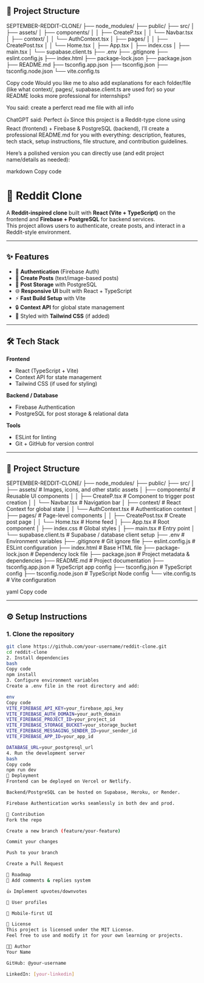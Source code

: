 ## 📂 Project Structure

SEPTEMBER-REDDIT-CLONE/
├── node_modules/
├── public/
├── src/
│ ├── assets/
│ ├── components/
│ │ ├── CreateP.tsx
│ │ └── Navbar.tsx
│ ├── context/
│ │ └── AuthContext.tsx
│ ├── pages/
│ │ ├── CreatePost.tsx
│ │ └── Home.tsx
│ ├── App.tsx
│ ├── index.css
│ ├── main.tsx
│ └── supabase.client.ts
├── .env
├── .gitignore
├── eslint.config.js
├── index.html
├── package-lock.json
├── package.json
├── README.md
├── tsconfig.app.json
├── tsconfig.json
├── tsconfig.node.json
└── vite.config.ts

Copy code
Would you like me to also add explanations for each folder/file (like what context/, pages/, supabase.client.ts are used for) so your README looks more professional for internships?







You said:
create a perferct read me file with all info


ChatGPT said:
Perfect 👍
Since this project is a Reddit-type clone using React (frontend) + Firebase & PostgreSQL (backend), I’ll create a professional README.md for you with everything: description, features, tech stack, setup instructions, file structure, and contribution guidelines.

Here’s a polished version you can directly use (and edit project name/details as needed):

markdown
Copy code
# 🚀 Reddit Clone

A **Reddit-inspired clone** built with **React (Vite + TypeScript)** on the frontend and **Firebase + PostgreSQL** for backend services.  
This project allows users to authenticate, create posts, and interact in a Reddit-style environment.  

---

## ✨ Features
- 🔑 **Authentication** (Firebase Auth)
- 📝 **Create Posts** (text/image-based posts)
- 📂 **Post Storage** with PostgreSQL
- 🌐 **Responsive UI** built with React + TypeScript
- ⚡ **Fast Build Setup** with Vite
- 🔒 **Context API** for global state management
- 🎨 Styled with **Tailwind CSS** (if added)

---

## 🛠 Tech Stack

**Frontend**  
- React (TypeScript + Vite)  
- Context API for state management  
- Tailwind CSS (if used for styling)  

**Backend / Database**  
- Firebase Authentication  
- PostgreSQL for post storage & relational data  

**Tools**  
- ESLint for linting  
- Git + GitHub for version control  

---

## 📂 Project Structure

SEPTEMBER-REDDIT-CLONE/
├── node_modules/
├── public/
├── src/
│ ├── assets/ # Images, icons, and other static assets
│ ├── components/ # Reusable UI components
│ │ ├── CreateP.tsx # Component to trigger post creation
│ │ └── Navbar.tsx # Navigation bar
│ ├── context/ # React Context for global state
│ │ └── AuthContext.tsx # Authentication context
│ ├── pages/ # Page-level components
│ │ ├── CreatePost.tsx # Create post page
│ │ └── Home.tsx # Home feed
│ ├── App.tsx # Root component
│ ├── index.css # Global styles
│ ├── main.tsx # Entry point
│ └── supabase.client.ts # Supabase / database client setup
├── .env # Environment variables
├── .gitignore # Git ignore file
├── eslint.config.js # ESLint configuration
├── index.html # Base HTML file
├── package-lock.json # Dependency lock file
├── package.json # Project metadata & dependencies
├── README.md # Project documentation
├── tsconfig.app.json # TypeScript app config
├── tsconfig.json # TypeScript config
├── tsconfig.node.json # TypeScript Node config
└── vite.config.ts # Vite configuration

yaml
Copy code

---

## ⚙️ Setup Instructions

### 1. Clone the repository
```bash
git clone https://github.com/your-username/reddit-clone.git
cd reddit-clone
2. Install dependencies
bash
Copy code
npm install
3. Configure environment variables
Create a .env file in the root directory and add:

env
Copy code
VITE_FIREBASE_API_KEY=your_firebase_api_key
VITE_FIREBASE_AUTH_DOMAIN=your_auth_domain
VITE_FIREBASE_PROJECT_ID=your_project_id
VITE_FIREBASE_STORAGE_BUCKET=your_storage_bucket
VITE_FIREBASE_MESSAGING_SENDER_ID=your_sender_id
VITE_FIREBASE_APP_ID=your_app_id

DATABASE_URL=your_postgresql_url
4. Run the development server
bash
Copy code
npm run dev
🚀 Deployment
Frontend can be deployed on Vercel or Netlify.

Backend/PostgreSQL can be hosted on Supabase, Heroku, or Render.

Firebase Authentication works seamlessly in both dev and prod.

🤝 Contribution
Fork the repo

Create a new branch (feature/your-feature)

Commit your changes

Push to your branch

Create a Pull Request

📌 Roadmap
🔗 Add comments & replies system

👍 Implement upvotes/downvotes

👤 User profiles

📱 Mobile-first UI

📜 License
This project is licensed under the MIT License.
Feel free to use and modify it for your own learning or projects.

👨‍💻 Author
Your Name

GitHub: @your-username

LinkedIn: [your-linkedin]
 
 
